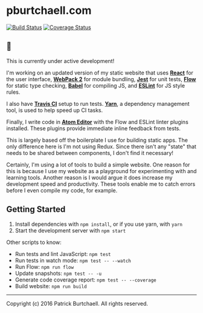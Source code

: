 # pburtchaell.com

[![Build Status](https://travis-ci.org/pburtchaell/pburtchaell.com.svg?branch=master)](https://travis-ci.org/pburtchaell/pburtchaell.com) [![Coverage Status](https://coveralls.io/repos/github/pburtchaell/pburtchaell.com/badge.svg?branch=master)](https://coveralls.io/github/pburtchaell/pburtchaell.com?branch=master)

## :wave:

This is currently under active development!

I'm working on an updated version of my static website that uses **[React](https://facebook.github.io/react/)** for the user interface, **[WebPack 2](https://webpack.js.org/)** for module bundling, **[Jest](https://facebook.github.io/jest/)** for unit tests, **[Flow](https://flowtype.org/)** for static type checking, **[Babel](https://babeljs.io/)** for compiling JS, and **[ESLint](http://eslint.org/)** for JS style rules.

I also have **[Travis CI](https://travis-ci.org/)** setup to run tests. **[Yarn](https://yarnpkg.com/)**, a dependency management tool, is used to help speed up CI tasks.

Finally, I write code in **[Atom Editor](https://atom.io/)** with the Flow and ESLint linter plugins installed. These plugins provide immediate inline feedback from tests.

This is largely based off the boilerplate I use for building static apps. The only difference here is I'm not using Redux. Since there isn't any "state" that needs to be shared between components, I don't find it necessary!

Certainly, I'm using a lot of tools to build a simple website. One reason for this is because I use my website as a playground for experimenting with and learning tools. Another reason is I would argue it does increase my development speed and productivity. These tools enable me to catch errors before I even compile my code, for example.

## Getting Started

1. Install dependencies with `npm install`, or if you use yarn, with `yarn`
2. Start the development server with `npm start`

Other scripts to know:

- Run tests and lint JavaScript: `npm test`
- Run tests in watch mode: `npm test -- --watch`
- Run Flow: `npm run flow`
- Update snapshots: `npm test -- -u`
- Generate code coverage report: `npm test -- --coverage`
- Build website: `npm run build`

---
Copyright (c) 2016 Patrick Burtchaell. All rights reserved.
